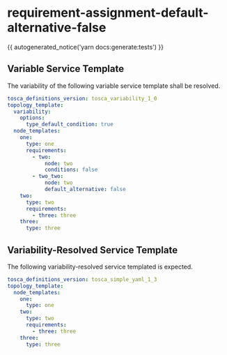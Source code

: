 # requirement-assignment-default-alternative-false

{{ autogenerated_notice('yarn docs:generate:tests') }}


## Variable Service Template

The variability of the following variable service template shall be resolved.

```yaml linenums="1"
tosca_definitions_version: tosca_variability_1_0
topology_template:
  variability:
    options:
      type_default_condition: true
  node_templates:
    one:
      type: one
      requirements:
        - two:
            node: two
            conditions: false
        - two_two:
            node: two
            default_alternative: false
    two:
      type: two
      requirements:
        - three: three
    three:
      type: three
```



## Variability-Resolved Service Template

The following variability-resolved service templated is expected.

```yaml linenums="1"
tosca_definitions_version: tosca_simple_yaml_1_3
topology_template:
  node_templates:
    one:
      type: one
    two:
      type: two
      requirements:
        - three: three
    three:
      type: three
```

